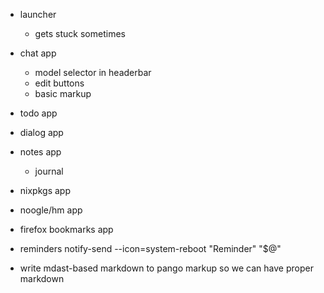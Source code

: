 * launcher
    * gets stuck sometimes
* chat app
    * model selector in headerbar
    * edit buttons
    * basic markup
* todo app
* dialog app
* notes app
    * journal
* nixpkgs app
* noogle/hm app
* firefox bookmarks app
* reminders
    notify-send --icon=system-reboot "Reminder" "$@"

* write mdast-based markdown to pango markup so we can have proper markdown